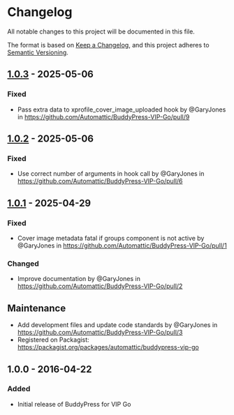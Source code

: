 # Changelog

All notable changes to this project will be documented in this file.

The format is based on [Keep a Changelog](https://keepachangelog.com/en/1.0.0/),
and this project adheres to [Semantic Versioning](https://semver.org/spec/v2.0.0.html).

## [1.0.3] - 2025-05-06

### Fixed

- Pass extra data to xprofile_cover_image_uploaded hook by @GaryJones in <https://github.com/Automattic/BuddyPress-VIP-Go/pull/9>

## [1.0.2] - 2025-05-06

### Fixed

- Use correct number of arguments in hook call by @GaryJones in <https://github.com/Automattic/BuddyPress-VIP-Go/pull/6>

## [1.0.1] - 2025-04-29

### Fixed

- Cover image metadata fatal if groups component is not active by @GaryJones in <https://github.com/Automattic/BuddyPress-VIP-Go/pull/1>

### Changed

- Improve documentation by @GaryJones in <https://github.com/Automattic/BuddyPress-VIP-Go/pull/2>

## Maintenance

- Add development files and update code standards by @GaryJones in <https://github.com/Automattic/BuddyPress-VIP-Go/pull/3>
- Registered on Packagist: <https://packagist.org/packages/automattic/buddypress-vip-go>

## 1.0.0 - 2016-04-22

### Added

- Initial release of BuddyPress for VIP Go

[1.0.3]: https://github.com/automattic/buddypress-vip-go/compare/1.0.2...1.0.3
[1.0.2]: https://github.com/automattic/buddypress-vip-go/compare/1.0.1...1.0.2
[1.0.1]: https://github.com/automattic/buddypress-vip-go/compare/1.0.0...1.0.1
